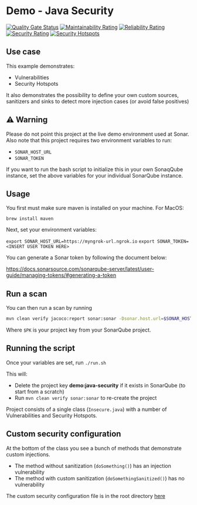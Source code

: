 # Demo - Java Security      
[![Quality Gate Status](https://nautilus.sonarqube.org/api/project_badges/measure?project=demo%3Ajava-security&metric=alert_status&token=sqb_dc7abafef23808b17a7115494e7b3e3a80926ef0)](https://nautilus.sonarqube.org/dashboard?id=demo%3Ajava-security) [![Maintainability Rating](https://nautilus.sonarqube.org/api/project_badges/measure?project=demo%3Ajava-security&metric=software_quality_maintainability_rating&token=sqb_dc7abafef23808b17a7115494e7b3e3a80926ef0)](https://nautilus.sonarqube.org/dashboard?id=demo%3Ajava-security) [![Reliability Rating](https://nautilus.sonarqube.org/api/project_badges/measure?project=demo%3Ajava-security&metric=software_quality_reliability_rating&token=sqb_dc7abafef23808b17a7115494e7b3e3a80926ef0)](https://nautilus.sonarqube.org/dashboard?id=demo%3Ajava-security) [![Security Rating](https://nautilus.sonarqube.org/api/project_badges/measure?project=demo%3Ajava-security&metric=software_quality_security_rating&token=sqb_dc7abafef23808b17a7115494e7b3e3a80926ef0)](https://nautilus.sonarqube.org/dashboard?id=demo%3Ajava-security) [![Security Hotspots](https://nautilus.sonarqube.org/api/project_badges/measure?project=demo%3Ajava-security&metric=security_hotspots&token=sqb_dc7abafef23808b17a7115494e7b3e3a80926ef0)](https://nautilus.sonarqube.org/dashboard?id=demo%3Ajava-security)


## Use case
This example demonstrates:
- Vulnerabilities
- Security Hotspots

It also demonstrates the possibility to define your own custom sources, sanitizers and sinks to detect more injection cases
(or avoid false positives)

## ⚠️ Warning
Please do not point this project at the live demo environment used at Sonar.
Also note that this project requires two environment variables to run:

- `SONAR_HOST_URL`
- `SONAR_TOKEN`

If you want to run the bash script to initialize this in your own SonaqQube instance, set the above variables for your individual SonarQube instance.

## Usage

You first must make sure maven is installed on your machine. For MacOS:

`brew install maven`

Next, set your environment variables:

`export SONAR_HOST_URL=https://myngrok-url.ngrok.io`
`export SONAR_TOKEN=<INSERT USER TOKEN HERE>`

You can generate a Sonar token by following the document below:

https://docs.sonarsource.com/sonarqube-server/latest/user-guide/managing-tokens/#generating-a-token

## Run a scan

You can then run a scan by running

```bash
mvn clean verify jacoco:report sonar:sonar -Dsonar.host.url=$SONAR_HOST_URL -Dsonar.login=$SONAR_TOKEN -Dsonar.projectKey=$PK
```
Where `$PK` is your project key from your SonarQube project.

## Running the script

Once your variables are set, run `./run.sh`

This will:
- Delete the project key **demo:java-security** if it exists in SonarQube (to start from a scratch)
- Run `mvn clean verify sonar:sonar` to re-create the project

Project consists of a single class (`Insecure.java`) with a number of Vulnerabilities and Security Hotspots.

## Custom security configuration 
At the bottom of the class you see a bunch of methods that demonstrate custom injections.
- The method without sanitization (`doSomething()`) has an injection vulnerability
- The method with custom sanitization (`doSomethingSanitized()`) has no vulnerability

The custom security configuration file is in the root directory [here](s3649JavaSqlInjectionConfig.json)